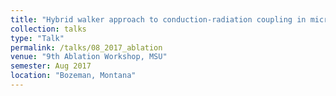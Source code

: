 ```yaml
---
title: "Hybrid walker approach to conduction-radiation coupling in micro scale ablation modeling"
collection: talks
type: "Talk"
permalink: /talks/08_2017_ablation
venue: "9th Ablation Workshop, MSU"
semester: Aug 2017
location: "Bozeman, Montana"
---
```


